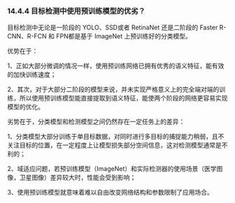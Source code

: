 

### 14.4.4 目标检测中使用预训练模型的优劣？

目标检测中无论是一阶段的 YOLO、SSD或者 RetinaNet 还是二阶段的 Faster R-CNN、R-FCN 和 FPN都是基于 ImageNet 上预训练好的分类模型。

优势在于：

1、正如大部分微调的情况一样，使用预训练网络已拥有优秀的语义特征，能有效的加快训练速度；

2、其次，对于大部分二阶段的模型来说，并未实现严格意义上的完全端对端的训练，所以使用预训练模型能直接提取到语义特征，能使两个阶段的网络更容易实现模型的优化。

劣势在于，分类模型和检测模型之间仍然存在一定任务上的差异：

1、分类模型大部分训练于单目标数据，对同时进行多目标的捕捉能力稍弱，且不关注目标的位置，在一定程度上让模型损失部分空间信息，这对检测模型通常是不利的；

2、域适应问题，若预训练模型（ImageNet）和实际检测器的使用场景（医学图像，卫星图像）差异较大时，性能会受到影响；

3、使用预训练模型就意味着难以自由改变网络结构和参数限制了应用场合。
